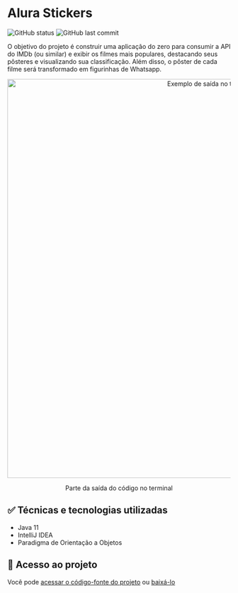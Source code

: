 <h1>Alura Stickers</h1>
<p align="left">
  <img alt="GitHub status" src="http://img.shields.io/static/v1?label=STATUS&message=EM%20DESENVOLVIMENTO&color=GREEN&style=for-the-badge"/>
  <img alt="GitHub last commit" src="https://img.shields.io/github/last-commit/Yam-BS/alura-stickers">
</p>

<p>O objetivo do projeto é construir uma aplicação do zero para consumir a API do IMDb (ou similar) e exibir os filmes mais populares, destacando seus pôsteres e visualizando sua classificação. Além disso, o pôster de cada filme será transformado em figurinhas de Whatsapp.</p>

<div align="center">
  <img width="900px" alt="Exemplo de saída no terminal" src="https://user-images.githubusercontent.com/90811498/179649506-9a929ddf-5575-4c9d-8727-41ac50cbef48.png"/>
</div>
<div align="center">
  <p>Parte da saída do código no terminal</p>
</div>

<h2>&#x2705 Técnicas e tecnologias utilizadas</h2>

<ul>
  <li>Java 11</li>
  <li>IntelliJ IDEA</li>
  <li>Paradigma de Orientação a Objetos</li>
</ul>

<h2>&#x1F4C1 Acesso ao projeto</h2>
<p>Você pode <a href="https://github.com/Yam-BS/alura-stickers/tree/master/src">acessar o código-fonte do projeto</a> ou <a href="https://github.com/Yam-BS/alura-stickers/archive/refs/heads/master.zip">baixá-lo</a></p>

